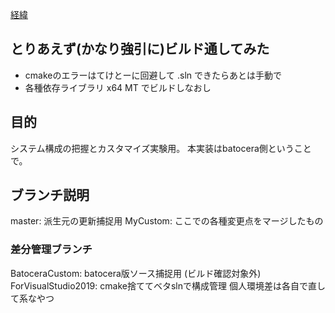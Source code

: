 [経緯](https://github.com/NullPopPoLab/batocera.linux/blob/master/!NullPopPo-Custom.md)

## とりあえず(かなり強引に)ビルド通してみた

- cmakeのエラーはてけとーに回避して .sln できたらあとは手動で
- 各種依存ライブラリ x64 MT でビルドしなおし

## 目的

システム構成の把握とカスタマイズ実験用。
本実装はbatocera側ということで。

## ブランチ説明

master: 派生元の更新捕捉用 
MyCustom: ここでの各種変更点をマージしたもの

### 差分管理ブランチ

BatoceraCustom: batocera版ソース捕捉用 (ビルド確認対象外)
ForVisualStudio2019: cmake捨ててベタslnで構成管理 個人環境差は各自で直して系なやつ
